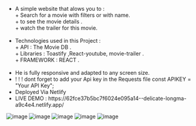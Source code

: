 <ul>
<li>A simple website that alows you to :</li>
 + Search for a movie with filters or with name.<br>
 + to see the movie details .<br>
 + watch the trailer for this movie.<br>
 <br>
 
<li>Technologies used in this Project :</li>
 + API : The Movie DB .<br>
 + Libraries :  Toastify ,React-youtube, movie-trailer . <br> 
 + FRAMEWORK : REACT .<br>
<br>
<li>He is fully responsive and adapted to any screen size.</li>

<li>! ! ! dont forget to add your Api key in the Requests file  const APIKEY = "Your API Key";</li>

<li>Deployed Via Netlify</li>

<li>LIVE DEMO : https://62fce37b5bc7f6024e095a14--delicate-longma-a9c4e4.netlify.app/</li>
</ul>

![image](https://user-images.githubusercontent.com/88171482/185143290-5132612b-b349-43a5-94b7-fe038e8e745a.png)
![image](https://user-images.githubusercontent.com/88171482/185143405-295ed37b-3f97-40c4-bc3f-e93ef7669527.png)
![image](https://user-images.githubusercontent.com/88171482/185143488-c43b361d-3765-40e3-8368-700a1bde60fd.png)
![image](https://user-images.githubusercontent.com/88171482/185143552-1f086f25-b900-4e0b-8fbd-c82a5cbc42dd.png)
![image](https://user-images.githubusercontent.com/88171482/185143615-c3d3ba42-a578-4c14-b961-dd2db7143984.png)

